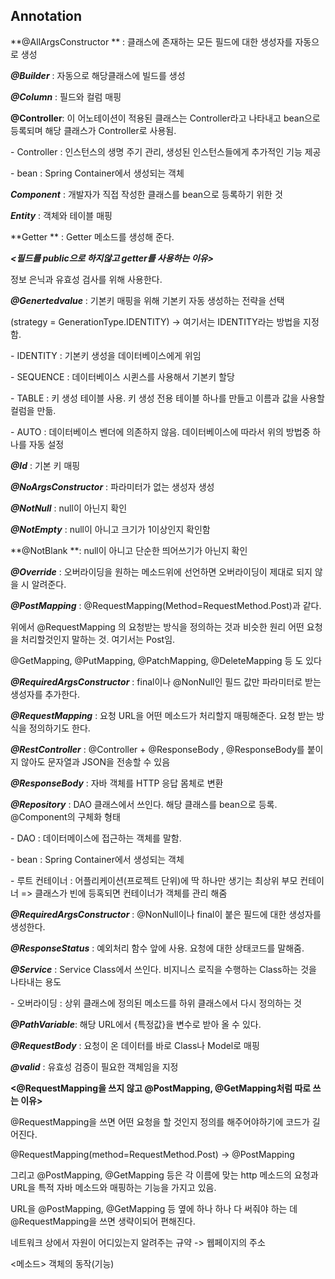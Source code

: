## Annotation



**@AllArgsConstructor ** : 클래스에 존재하는 모든 필드에 대한 생성자를 자동으로 생성



***@Builder*** : 자동으로 해당클래스에 빌드를 생성



***@Column*** : 필드와 컬럼 매핑



**@Controller**: 이 어노테이션이 적용된 클래스는 Controller라고 나타내고 bean으로 등록되며 해당 클래스가 Controller로 사용됨.

\- Controller : 인스턴스의 생명 주기 관리, 생성된 인스턴스들에게 추가적인 기능 제공

\- bean : Spring Container에서 생성되는 객체



***Component*** : 개발자가 직접 작성한 클래스를 bean으로 등록하기 위한 것



***Entity*** : 객체와 테이블 매핑



**Getter ** :  Getter 메소드를 생성해 준다.

***<필드를 public으로 하지않고 getter를 사용하는 이유>***

정보 은닉과 유효성 검사를 위해 사용한다.



***@Genertedvalue*** : 기본키 매핑을 위해 기본키 자동 생성하는 전략을 선택

(strategy = GenerationType.IDENTITY) -> 여기서는 IDENTITY라는 방법을 지정함.

\- IDENTITY : 기본키 생성을 데이터베이스에게 위임

\- SEQUENCE : 데이터베이스 시퀸스를 사용해서 기본키 할당

\- TABLE : 키 생성 테이블 사용. 키 생성 전용 테이블 하나를 만들고 이름과 값을 사용할 컬럼을 만듦.

\- AUTO : 데이터베이스 벤더에 의존하지 않음. 데이터베이스에 따라서 위의 방법중 하나를 자동 설정



***@Id*** : 기본 키 매핑



***@NoArgsConstructor*** : 파라미터가 없는 생성자 생성



***@NotNull*** : null이 아닌지 확인



***@NotEmpty*** : null이 아니고 크기가 1이상인지 확인함



**@NotBlank **: null이 아니고 단순한 띄어쓰기가 아닌지 확인



***@Override*** : 오버라이딩을 원하는 메소드위에 선언하면 오버라이딩이 제대로 되지 않을 시 알려준다.



***@PostMapping*** : @RequestMapping(Method=RequestMethod.Post)과 같다.

위에서 @RequestMapping 의 요청받는 방식을 정의하는 것과 비슷한 원리 어떤 요청을 처리할것인지 말하는 것. 여기서는 Post임.

@GetMapping, @PutMapping, @PatchMapping, @DeleteMapping 등 도 있다



***@RequiredArgsConstructor*** : final이나 @NonNull인 필드 값만 파라미터로 받는 생성자를 추가한다.



***@RequestMapping*** : 요청 URL을 어떤 메소드가 처리할지 매핑해준다. 요청 받는 방식을 정의하기도 한다.



***@RestController*** : @Controller + @ResponseBody , @ResponseBody를 붙이지 않아도 문자열과 JSON을 전송할 수 있음



***@ResponseBody*** : 자바 객체를 HTTP 응답 몸체로 변환



***@Repository*** : DAO 클래스에서 쓰인다. 해당 클래스를 bean으로 등록. @Component의 구체화 형태

\- DAO : 데이터메이스에 접근하는 객체를 말함.

\- bean : Spring Container에서 생성되는 객체

\-  루트 컨테이너 : 어플리케이션(프로젝트 단위)에 딱 하나만 생기는 최상위 부모 컨테이너 => 클래스가 빈에 등혹되면 컨테이너가 객체를 관리 해줌



***@RequiredArgsConstructor*** : @NonNull이나 final이 붙은 필드에 대한 생성자를 생성한다.



***@ResponseStatus*** : 예외처리 함수 앞에 사용. 요청에 대한 상태코드를 말해줌.



***@Service*** : Service Class에서 쓰인다. 비지니스 로직을 수행하는 Class하는 것을 나타내는 용도



\- 오버라이딩 : 상위 클래스에 정의된 메소드를 하위 클래스에서 다시 정의하는 것



***@PathVariable***: 해당 URL에서 {특정값}을 변수로 받아 올 수 있다.



***@RequestBody*** : 요청이 온 데이터를 바로 Class나 Model로 매핑



***@valid***  : 유효성 검증이 필요한 객체임을 지정



**<@RequestMapping을 쓰지 않고 @PostMapping, @GetMapping처럼 따로 쓰는 이유>**

@RequestMapping을 쓰면 어떤 요청을 할 것인지 정의를 해주어야하기에  코드가 길어진다.

@RequestMapping(method=RequestMethod.Post) -> @PostMapping

그리고 @PostMapping, @GetMapping 등은 각 이름에 맞는  http 메소드의 요청과 URL을 특적 자바 메소드와 매핑하는 기능을 가지고 있음. 

URL을  @PostMapping, @GetMapping 등 옆에 하나 하나 다 써줘야 하는 데 @RequestMapping을 쓰면 생략이되어 편해진다.



<URL> 네트워크 상에서 자원이 어디있는지 알려주는 규약 -> 웹페이지의 주소

<메소드> 객체의 동작(기능)